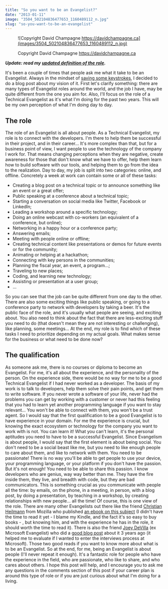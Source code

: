 ```yaml
---
title: "So you want to be an Evangelist?"
date: "2013-01-11"
image: "3504_502104836477653_1160489112_n.jpg"
slug: "so-you-want-to-be-an-evangelist"
---
```


<figure>

![Copyright David Champagne https://davidchampagne.ca](images/3504_502104836477653_1160489112_n.jpg)

<figcaption>

Copyright David Champagne https://davidchampagne.ca

</figcaption>

</figure>

**_Update: read my [updated definition of the role](https://fred.dev/what-is-a-developer-advocate/)._**

It's been a couple of times that people ask me what it take to be an Evangelist. Always in the mindset of [saving some keystrokes](http://fred.dev/saving-your-keystrokes/ "Saving your keystrokes"), I decided to do a blog post about my vision of it. First let's clarify something: there are many types of Evangelist roles around the world, and the job I have, may be quite different from the one you aim for. Also, I'll focus on the role of a Technical Evangelist as it's what I'm doing for the past two years. This will be my own perception of what I'm doing day to day.

## The role

The role of an Evangelist is all about people. As a Technical Evangelist, my role is to connect with the developers. I'm there to help them be successful in their project, and in their career... It's more complex than that, but for a business point of view, I want people to use the technology of the company I work for. That means changing perceptions when they are negative, create awareness for those that don't know what we have to offer, help them learn how to build software with our tools, and helping them to go from the idea to the realization. Day to day, my job is split into two categories: online, and offline. Concretely a week at work can contain some or all of these tasks:

- Creating a blog post on a technical topic or to announce something like an event or a great offer;
- Public speaking at a conference about a technical topic;
- Starting a conversation on social media like Twitter, Facebook or LinkedIn;
- Leading a workshop around a specific technology;
- Doing an online webcast with co-workers (an equivalent of a conference, but online);
- Networking in a happy hour or a conference party;
- Answering emails;
- Meeting with people online or offline;
- Creating technical content like presentations or demos for future events or for the community;
- Animating or helping at a hackathon;
- Connecting with key persons in the communities;
- Planning the fiscal year, an event, a program...;
- Traveling to new places;
- Coding, and learning new technology;
- Assisting or presentation at a user group;
- ...

So you can see that the job can be quite different from one day to the other. There are also some exciting things like public speaking, or going to a conference party to network with developers by taking a beer. It's the public face of the role, and it's usually what people are seeing, and exciting about. You also need to think about the fact that there are less-exciting stuff you need to do (that doesn't mean they are not interesting or challenging), like planning, some meetings... At the end, my role is to find which of these tasks I need to prioritize depending on my actual goals. What makes sense for the business or what need to be done now?

## The qualification

As someone ask me, there is no courses or diploma to become an Evangelist. For me, it's all about the experience, and the personality of the person. On the experience side, there would be no way for me to be a good Technical Evangelist if I had never worked as a developer. The basis of my work is to talk to developers, help them solve their pain points, and get them to write software. If you never wrote a software of your life, never had the problems you can get by working with a customer or never had this feeling that you had to learn yet another programming language if you want to stay relevant... You won't be able to connect with them, you won't be a trust agent. So I would say that the first qualification to be a good Evangelist is to have experience in your domain. For me the experience is crucial, but knowing the exact ecosystem or technology for the company you want to work with is not. You can learn it! What you can't learn, it's the personal aptitudes you need to have to be a successful Evangelist. Since Evangelism is about people, I would say that the first element is about being social. You don't need to be a social beast like me, but you need to like enough people to care about them, and like to network with them. You need to be passionate! There is no way you'll be able to get people to use your device, your programming language, or your platform if you don't have the passion. But it's not enough! You need to be able to share this passion. I know developers who are genius, way way better than me. They have the fire inside them, they live, and breadth with code, but they are bad communicators. This is something crucial as you communicate with people all the time: by emails, on the phone, in a meeting, in person, with a blog post, by doing a presentation, by teaching in a workshop, by creating relationships with new people... all the time! Of course, this is one view of the role. There are many other Evangelists out there like the friend [Christian Heilmann](https://christianheilmann.com/) from Mozilla who published [an ebook on this subject](https://developer-evangelism.com/) (I didn't have the time to read it yet - I blame my Kindle, and the fact it's so easy to buy books - , but knowing him, and with the experience he has in the role, it should worth the time to read it). There is also the friend [Joey DeVilla](https://www.joeydevilla.com) (ex Microsoft Evangelist) who did a [good blog post](https://blogs.msdn.com/b/cdndevs/archive/2010/10/01/developer-evangelist-toronto-area-now-hiring-maybe-you.aspx) about it 3 years ago (it helped me to evaluate if I wanted to enter the interviews process at Microsoft). Those two good reads if you want to know more about what is to be an Evangelist. So at the end, for me, being an Evangelist is about people (I'll never repeat it enough). It's a fantastic role for people who have the experience in the field, who are passionate, who like to share, and who cares about others. I hope this post will help, and I encourage you to ask me any questions in the comments section of this post if your career plan is around this type of role or if you are just curious about what I'm doing for a living.
